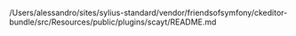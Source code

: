 /Users/alessandro/sites/sylius-standard/vendor/friendsofsymfony/ckeditor-bundle/src/Resources/public/plugins/scayt/README.md
